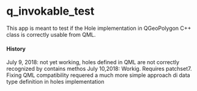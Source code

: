 # q_invokable_test
This app is meant to test if the Hole implementation in QGeoPolygon C++ class is correctly usable from QML.

#### History
July 9, 2018: not yet working, holes defined in QML are not correctly recognized by contains methos
July 10,2018: Workig. Requires patchset7. Fixing QML compatibility requered a much more simple approach di data type definition in holes implementation

